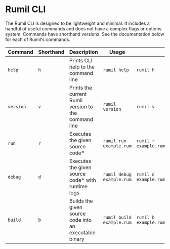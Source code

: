# Rumil CLI

The Rumil CLI is designed to be lightweight and minimal. It includes a handful of useful commands and does not have a complex flags or options system. Commands have shorthand versions. See the documentation below for each of Rumil's commands.

| Command | Shorthand | Description | Usage | |
|---|---|---|---|---|
| `help` | `h` | Prints CLI help to the command line | `rumil help` | `rumil h` |
| `version` | `v` | Prints the current Rumil version to the command line | `rumil version` | `rumil v` |
| `run` | `r` | Executes the given source code* | `rumil run example.rum` | `rumil r example.rum` |
| `debug` | `d` | Executes the given source code* with runtime logs | `rumil debug example.rum` | `rumil d example.rum` |
| `build` | `b` | Builds the given source code into an executable binary | `rumil build example.rum` | `rumil b example.rum` |
